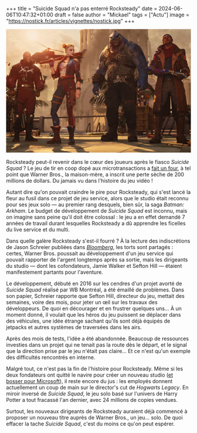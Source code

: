+++
title = "Suicide Squad n'a pas enterré Rocksteady"
date = 2024-06-06T10:47:32+01:00
draft = false
author = "Mickael"
tags = ["Actu"]
image = "https://nostick.fr/articles/vignettes/nostick.jpg"
+++

![Suicide Squad: Kill the Justice League](Suicide-Squad.jpg "Les bras cassés de Rocksteady.") 

Rocksteady peut-il revenir dans le cœur des joueurs après le fiasco *Suicide Squad* ? Le jeu de tir en coop dopé aux microtransactions a [fait un four](https://nostick.fr/articles/2024/mars/suicidesquad/), à tel point que Warner Bros., la maison-mère, a inscrit une perte sèche de 200 millions de dollars. Du jamais vu dans l'histoire du jeu vidéo !

Autant dire qu'on pouvait craindre le pire pour Rocksteady, qui s'est lancé la fleur au fusil dans ce projet de jeu service, alors que le studio était reconnu pour ses jeux solo — au premier rang desquels, bien sûr, la saga *Batman: Arkham*. Le budget de développement de *Suicide Squad* est inconnu, mais on imagine sans peine qu'il doit être colossal : le jeu a en effet demandé 7 années de travail durant lesquelles Rocksteady a dû apprendre les ficelles du live service et du multi.

Dans quelle galère Rocksteady s'est-il fourré ? À la lecture des indiscrétions de Jason Schreier publiées dans *[Bloomberg](https://www.bloomberg.com/news/articles/2024-06-06/-suicide-squad-warner-bros-s-200-million-flop-haunts-the-gaming-industry)*, les torts sont partagés : certes, Warner Bros. poussait au développement d'un jeu service qui pouvait rapporter de l'argent longtemps après sa sortie, mais les dirigeants du studio — dont les cofondateurs, Jamie Walker et Sefton Hill — étaient manifestement partants pour l'aventure. 

Le développement, débuté en 2016 sur les cendres d'un projet avorté de *Suicide Squad* réalisé par WB Montréal, a été émaillé de problèmes. Dans son papier, Schreier rapporte que Sefton Hill, directeur du jeu, mettait des semaines, voire des mois, pour jeter un œil sur les travaux des développeurs. De quoi en décourager et en frustrer quelques uns… À un moment donné, il voulait que les héros du jeu puissent se déplacer dans des véhicules, une idée étrange sachant qu'ils sont déjà équipés de jetpacks et autres systèmes de traversées dans les airs.

Après des mois de tests, l'idée a été abandonnée. Beaucoup de ressources investies dans un projet qui ne tenait pas la route dès le départ, et le signal que la direction prise par le jeu n'était pas claire… Et ce n'est qu'un exemple des difficultés rencontrés en interne.

Malgré tout, ce n'est pas la fin de l'histoire pour Rocksteady. Même si les deux fondateurs ont quitté le navire pour créer un nouveau studio ([et bosser pour Microsoft](https://nostick.fr/articles/2024/juin/0106-semaine-folle-jeu-video/#xbox-met-la-main-sur-le-nouveau-projet-des-créateurs-de-batman-arkham)), il reste encore du jus : les employés donnent actuellement un coup de main sur le director's cut de *Hogwarts Legacy*. En miroir inversé de *Suicide Squad*, le jeu solo basé sur l'univers de Harry Potter a tout fracassé l'an dernier, avec 24 millions de copies vendues.

Surtout, les nouveaux dirigeants de Rocksteady auraient déjà commencé à proposer un nouveau titre auprès de Warner Bros., un jeu… solo. De quoi effacer la tache *Suicide Squad*, c'est du moins ce qu'on peut espérer.